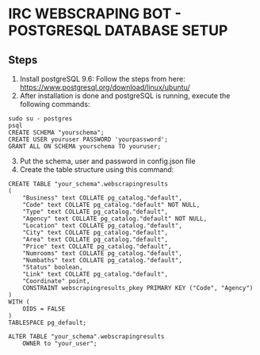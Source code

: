 # IRC WEBSCRAPING BOT - POSTGRESQL DATABASE SETUP

## Steps

1. Install postgreSQL 9.6: Follow the steps from here: https://www.postgresql.org/download/linux/ubuntu/
2. After installation is done and postgreSQL is running, execute the following commands:

```
sudo su - postgres
psql
CREATE SCHEMA "yourschema";
CREATE USER youruser PASSWORD 'yourpassword';
GRANT ALL ON SCHEMA yourschema TO youruser;

```
3. Put the schema, user and password in config.json file
4. Create the table structure using this command:

```
CREATE TABLE "your_schema".webscrapingresults
(
    "Business" text COLLATE pg_catalog."default",
    "Code" text COLLATE pg_catalog."default" NOT NULL,
    "Type" text COLLATE pg_catalog."default",
    "Agency" text COLLATE pg_catalog."default" NOT NULL,
    "Location" text COLLATE pg_catalog."default",
    "City" text COLLATE pg_catalog."default",
    "Area" text COLLATE pg_catalog."default",
    "Price" text COLLATE pg_catalog."default",
    "Numrooms" text COLLATE pg_catalog."default",
    "Numbaths" text COLLATE pg_catalog."default",
    "Status" boolean,
    "Link" text COLLATE pg_catalog."default",
    "Coordinate" point,
    CONSTRAINT webscrapingresults_pkey PRIMARY KEY ("Code", "Agency")
)
WITH (
    OIDS = FALSE
)
TABLESPACE pg_default;

ALTER TABLE "your_schema".webscrapingresults
    OWNER to "your_user";
```
